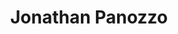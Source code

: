 ---
avatar: /images/people/jonp.jpg
avatar_small: /images/people/jonp_small.jpg
bio: Chief Strategy Officer at Lime Technology.
homepage: https://unraid.net
instagram: null
linkedin: null
title: Jonathan Panozzo
twitter: https://x.com/jonpanozzo
type: guest
username: jonp
youtube: null
---